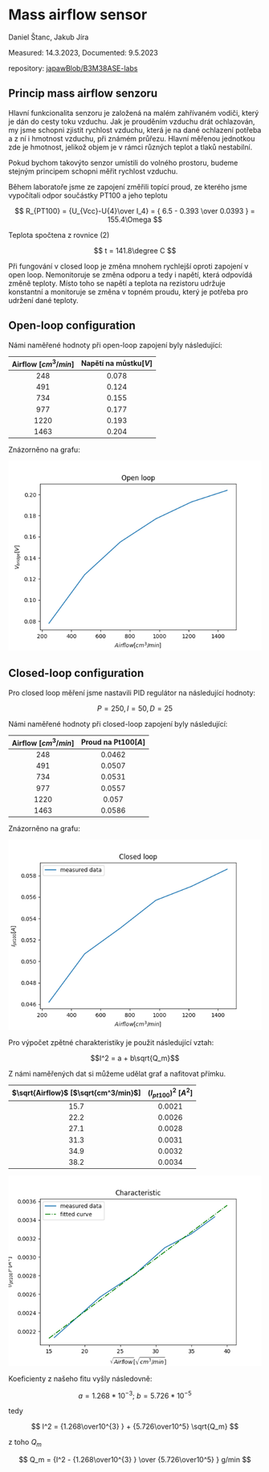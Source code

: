 # Mass airflow sensor

Daniel Štanc, Jakub Jíra

Measured: 14.3.2023, Documented: 9.5.2023

repository: [japawBlob/B3M38ASE-labs](https://github.com/japawBlob/B3M38ASE-labs)

## Princip mass airflow senzoru

Hlavní funkcionalita senzoru je založená na malém zahřívaném vodiči, který je dán do cesty toku vzduchu. Jak je prouděním vzduchu drát ochlazován, my jsme schopni zjistit rychlost vzduchu, která je na dané ochlazení potřeba a z ní i hmotnost vzduchu, při známém průřezu. Hlavní měřenou jednotkou zde je hmotnost, jelikož objem je v rámci různých teplot a tlaků nestabilní. 

Pokud bychom takovýto senzor umístili do volného prostoru, budeme stejným principem schopni měřit rychlost vzduchu.

Během laboratoře jsme ze zapojení změřili topící proud, ze kterého jsme vypočítali odpor součástky PT100 a jeho teplotu

$$ R_{PT100} = {U_{Vcc}-U{4}\over I_4} = { 6.5 - 0.393 \over 0.0393 } = 155.4\Omega $$

Teplota spočtena z rovnice (2)

$$ t = 141.8\degree C $$

Při fungování v closed loop je změna mnohem rychlejší oproti zapojení v open loop. Nemonitoruje se změna odporu a tedy i napětí, která odpovídá změně teploty. Místo toho se napětí a teplota na rezistoru udržuje konstantní a monitoruje se změna v topném proudu, který je potřeba pro udržení dané teploty.

## Open-loop configuration

Námi naměřené hodnoty při open-loop zapojení byly následující:

|Airflow [$cm^3/min$]| Napětí na můstku[$V$]|
|:----:|:----:|
| 248 | 0.078 |
| 491 | 0.124 |
| 734 | 0.155 |
| 977 | 0.177 |
| 1220 | 0.193 |
| 1463 | 0.204 |

Znázorněno na grafu:

![AFR-lambda graph](../img/air-flow-open-loop.png)

## Closed-loop configuration

Pro closed loop měření jsme nastavili PID regulátor na následující hodnoty:

$$ P = 250, I = 50, D = 25 $$

Námi naměřené hodnoty při closed-loop zapojení byly následující:

|Airflow [$cm^3/min$]| Proud na Pt100[$A$]|
|:----:|:----:|
| 248 | 0.0462 |
| 491 | 0.0507 |
| 734 | 0.0531 |
| 977 | 0.0557 |
| 1220 | 0.057 |
| 1463 | 0.0586 |

Znázorněno na grafu:

![AFR-lambda graph](../img/air-flow-closed-loop.png)

Pro výpočet zpětné charakteristiky je použit následující vztah:

$$I^2 = a + b\sqrt{Q_m}$$

Z námi naměřených dat si můžeme udělat graf a nafitovat přímku.

|$\sqrt{Airflow}$ [$\sqrt{cm^3/min}$]| $(I_{pt100})^2$ [$A^2$]|
|:----:|:----:|
| 15.7 | 0.0021 |
| 22.2 | 0.0026 |
| 27.1 | 0.0028 |
| 31.3 | 0.0031 |
| 34.9 | 0.0032 |
| 38.2 | 0.0034 |

![AFR-lambda graph](../img/air-flow-characteristic.png)

Koeficienty z našeho fitu vyšly následovně:

$$ a = 1.268 * 10^{-3};\ b = 5.726 * 10^{-5} $$

tedy

$$ I^2 = {1.268\over10^{3} } + {5.726\over10^5} \sqrt{Q_m} $$

z toho $Q_m$

$$ Q_m = {I^2 - {1.268\over10^{3} } \over {5.726\over10^5} } g/min $$